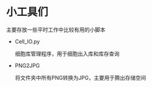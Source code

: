 # 小工具们
主要存放一些平时工作中比较有用的小脚本

* Cell_IO.py

    细胞库管理程序，用于细胞出入库和库存查询
  
* PNG2JPG

    将文件夹中所有PNG转换为JPG，主要用于腾出存储空间

